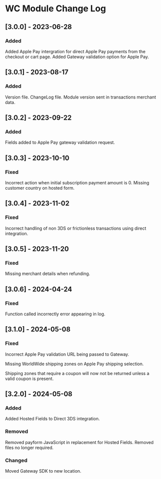 # WC Module Change Log

## [3.0.0] - 2023-06-28

### Added

Added Apple Pay intergration for direct Apple Pay payments from the checkout or cart page.
Added Gateway validation option for Apple Pay.

## [3.0.1] - 2023-08-17

### Added

Version file.
ChangeLog file.
Module version sent in transactions merchant data.

## [3.0.2] - 2023-09-22

### Added

Fields added to Apple Pay gateway validation request.

## [3.0.3] - 2023-10-10

### Fixed

Incorrect action when initial subscription payment amount is 0.
Missing customer country on hosted form.

## [3.0.4] - 2023-11-02

### Fixed

Incorrect handling of non 3DS or frictionless transactions 
using direct integration.

## [3.0.5] - 2023-11-20

### Fixed

Missing merchant details when refunding.

## [3.0.6] - 2024-04-24

### Fixed

Function called incorrectly error appearing in log.

## [3.1.0] - 2024-05-08

### Fixed

Incorrect Apple Pay validation URL being passed to Gateway.

Missing WorldWide shipping zones on Apple Pay shipping selection.

Shipping zones that require a coupon will now not be returned unless a valid
coupon is present.


## [3.2.0] - 2024-05-08

### Added
Added Hosted Fields to Direct 3DS integration.

### Removed
Removed payform JavaScript in replacement for Hosted Fields.
Removed files no longer required.

### Changed
Moved Gateway SDK to new location.
